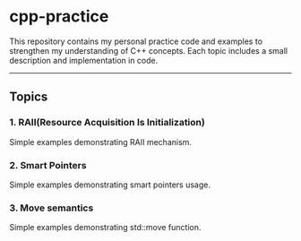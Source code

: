 # cpp-practice
This repository contains my personal practice code and examples to strengthen my understanding of C++ concepts. Each topic includes a small description and implementation in code.

---

## Topics

### 1. RAII(Resource Acquisition Is Initialization)
Simple examples demonstrating RAII mechanism.

### 2. Smart Pointers
Simple examples demonstrating smart pointers usage.

### 3. Move semantics
Simple examples demonstrating std::move function.